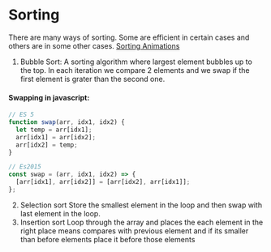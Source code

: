 # Sorting

There are many ways of sorting. Some are efficient in certain cases and others are in some other cases.
[Sorting Animations](https://www.toptal.com/developers/sorting-algorithms)

1. Bubble Sort: A sorting algorithm where largest element bubbles up to the top. In each iteration we compare 2 elements and we swap if the first element is grater than the second one.

#### Swapping in javascript:

```js
// ES 5
function swap(arr, idx1, idx2) {
  let temp = arr[idx1];
  arr[idx1] = arr[idx2];
  arr[idx2] = temp;
}

// Es2015
const swap = (arr, idx1, idx2) => {
  [arr[idx1], arr[idx2]] = [arr[idx2], arr[idx1]];
};
```

2. Selection sort
   Store the smallest element in the loop and then swap with last element in the loop.
3. Insertion sort
   Loop through the array and places the each element in the right place means compares with previous element and if its smaller than before elements place it before those elements
